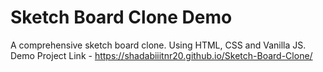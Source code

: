 # Sketch Board Clone Demo

A comprehensive sketch board clone. Using HTML, CSS and Vanilla JS.
Demo Project Link - https://shadabiiitnr20.github.io/Sketch-Board-Clone/